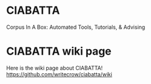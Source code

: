 # CIABATTA
Corpus In A Box: Automated Tools, Tutorials, &amp; Advising

# CIABATTA wiki page
Here is the wiki page about CIABATTA!
https://github.com/writecrow/ciabatta/wiki
